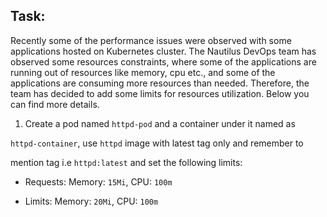 ## Task:

Recently some of the performance issues were observed with some applications hosted on Kubernetes cluster. The Nautilus DevOps team has observed some resources constraints, where some of the applications are running out of resources like memory, cpu etc., and some of the applications are consuming more resources than needed. Therefore, the team has decided to add some limits for resources utilization. Below you can find more details.

1. Create a pod named `httpd-pod` and a container under it named as 

`httpd-container`, use `httpd` image with latest tag only and remember to 

mention tag i.e `httpd:latest` and set the following limits:

* Requests: Memory: `15Mi`, CPU: `100m`

* Limits: Memory: `20Mi`, CPU: `100m`